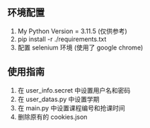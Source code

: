 ## 环境配置

1. My Python Version = 3.11.5 (仅供参考)
2. pip install -r ./requirements.txt
3. 配置 selenium 环境 (使用了 google chrome)

## 使用指南

1. 在 user_info.secret 中设置用户名和密码
2. 在 user_datas.py 中设置学期
3. 在 main.py 中设置课程编号和抢课时间
4. 删除原有的 cookies.json
